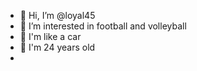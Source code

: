 - 👋 Hi, I’m @loyal45
- 👀 I’m interested in football and volleyball
- 🚗 I'm like a car
- 🥳 I'm 24 years old
- <!---
loyal45/loyal45 is a ✨ special ✨ repository because its `README.md` (this file) appears on your GitHub profile.
You can click the Preview link to take a look at your changes.
--->
<img src="https://c4.wallpaperflare.com/wallpaper/819/310/352/nissan-skyline-gt-r-skyline-r34-nissan-gtr-r34-nissan-wallpaper-preview.jpg">


